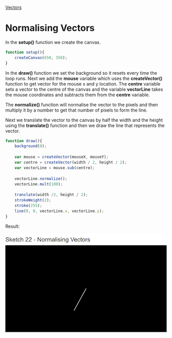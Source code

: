 [Vectors](../)

# Normalising Vectors

In the **setup()** function we create the canvas.

```js
function setup(){
    createCanvas(650, 350);
}
```
In the **draw()** function we set the background so it resets every time the loop runs. Next we add the **mouse** variable which uses the **createVector()** function to get vector for the mouse x and y location. The **centre** variable sets a vector to the centre of the canvas and the variable **vectorLine** takes the mouse coordinates and subtracts them from the **centre** variable.

The **normalize()** function will normalise the vector to the pixels and then multiply it by a number to get that number of pixels to form the line.

Next we translate the vector to the canvas by half the width and the height using the **translate()** function and then we draw the line that represents the vector.

```js
function draw(){
    background(0);

    var mouse = createVector(mouseX, mouseY);
    var centre = createVector(width / 2, height / 2);
    var vectorLine = mouse.sub(centre);

    vectorLine.normalize();
    vectorLine.mult(100);

    translate(width /2, height / 2);
    strokeWeight(2);
    stroke(255);
    line(0, 0, vectorLine.x, vectorLine.y);
}
```

Result:

![Normalising Vectors](img/Sketch22.PNG?raw=true " Normalising Vectors")
